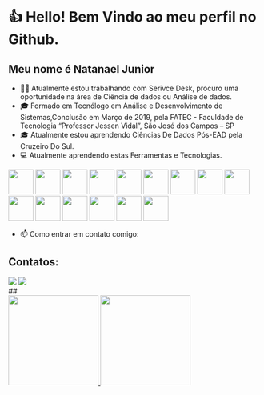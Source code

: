 # 👍 Hello! Bem Vindo ao meu perfil no  Github.
## Meu nome é Natanael Junior
- 👨‍💻   Atualmente estou trabalhando com Serivce Desk, procuro uma oportunidade na área de Ciência de dados ou Análise de dados.
- 🎓  Formado em Tecnólogo em Análise e Desenvolvimento de Sistemas,Conclusão em Março de 2019, pela FATEC - Faculdade de Tecnologia “Professor Jessen Vidal”, São José dos Campos – SP
- 🎓  Atualmente estou aprendendo Ciências De Dados Pós-EAD pela Cruzeiro Do Sul.
- 💻  Atualmente aprendendo estas  Ferramentas e Tecnologias.
  
<div style="display: inline">
<img width='50' height='50' src="https://cdn.jsdelivr.net/gh/devicons/devicon/icons/python/python-original-wordmark.svg" />
<img width='50' height='50' src="https://cdn.jsdelivr.net/gh/devicons/devicon/icons/anaconda/anaconda-original.svg" />
<img width='50' height='50' src="https://cdn.jsdelivr.net/gh/devicons/devicon/icons/jupyter/jupyter-original-wordmark.svg" />
<img width='50' height='50' src="https://cdn.jsdelivr.net/gh/devicons/devicon/icons/pandas/pandas-original-wordmark.svg" />
<img width='50' height='50' src="https://cdn.jsdelivr.net/gh/devicons/devicon/icons/numpy/numpy-original-wordmark.svg" />
<img width='50' height='50' src="https://cdn.jsdelivr.net/gh/devicons/devicon/icons/pycharm/pycharm-original-wordmark.svg" />
<img width='50' height='50' src="https://cdn.jsdelivr.net/gh/devicons/devicon/icons/rstudio/rstudio-original.svg" />
<img width='50' height='50' src="https://cdn.jsdelivr.net/gh/devicons/devicon/icons/r/r-original.svg" />
<img width='50' height='50' src="https://cdn.jsdelivr.net/gh/devicons/devicon/icons/mysql/mysql-original-wordmark.svg" />
<img width='50' height='50' src="https://cdn.jsdelivr.net/gh/devicons/devicon/icons/visualstudio/visualstudio-plain-wordmark.svg" />
<img width='50' height='50' src="https://cdn.jsdelivr.net/gh/devicons/devicon/icons/vscode/vscode-original-wordmark.svg" />
<img width='50' height='50' src="https://cdn.jsdelivr.net/gh/devicons/devicon/icons/linux/linux-original.svg" />
<img width='50' height='50' src="https://cdn.jsdelivr.net/gh/devicons/devicon/icons/windows8/windows8-original.svg" />
<img width='50' height='50' src="https://cdn.jsdelivr.net/gh/devicons/devicon/icons/chrome/chrome-original.svg" />
<img width='50' height='50' src="https://cdn.jsdelivr.net/gh/devicons/devicon/icons/raspberrypi/raspberrypi-original.svg" />
          
</div>

            
          
- 📫 Como entrar em contato comigo:
## Contatos:
<div>
<a href = "mailto:natanael.27.junior@gmail.com"><img src="https://img.shields.io/badge/Gmail-D14836?style=for-the-badge&logo=gmail&logoColor=white" target="_blank"></a>
<a href="https://www.linkedin.com/in/natanael-veriano-alves-junior-356390138/" target="_blank"><img src="https://img.shields.io/badge/-LinkedIn-%230077B5?style=for-the-badge&logo=linkedin&logoColor=white" target="_blank"></a> 
</div>
##
<div>
<a href="https://github.com/nata27junior">
<img height="180em" src="https://github-readme-stats.vercel.app/api/top-langs/?username=nata27junior&layout=compact&langs_count=7&theme=dracula"/>
<img height="180em" src="https://github-readme-stats.vercel.app/api?username=nata27junior&show_icons=true&theme=dracula&include_all_commits=true&count_private=true"/>
</div>


<!---
nata27junior/nata27junior is a ✨ special ✨ repository because its `README.md` (this file) appears on your GitHub profile.
You can click the Preview link to take a look at your changes.
--->
